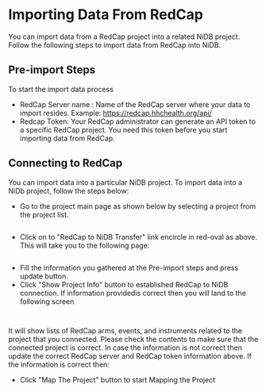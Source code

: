 # Importing Data From RedCap
You can import data from a RedCap project into a related NiDB project. Follow the following steps to import data from RedCap into NiDB.
## Pre-import Steps
To start the import data process
* RedCap Server name : Name of the RedCap server where your data to import resides. Example: https://redcap.hhchealth.org/api/
* Redcap Token: Your RedCap administrator can generate an API token to a specific RedCap project. You need this token before you start importing data from RedCap.
## Connecting to RedCap
You can import data into a particular NiDB project. To import data into a NiDb project, follow the steps below:
* Go to the project main page as shown below by selecting a project from the project list.

<!-- wp:image {"id":270,"sizeSlug":"large","linkDestination":"none"} -->
<figure class="wp-block-image size-large"><img src="http://neuroinfodb.org/wp-content/uploads/2021/09/ProjectScreen-1024x478.png" alt="" class="wp-image-270"/></figure>
<!-- /wp:image -->

* Click on to "RedCap to NiDB Transfer" link encircle in red-oval as above. This will take you to the following page:
<!-- wp:image {"id":271,"sizeSlug":"large","linkDestination":"none"} -->
<figure class="wp-block-image size-large"><img src="http://neuroinfodb.org/wp-content/uploads/2021/09/RedCap2NiDBConnectScreen-1024x498.png" alt="" class="wp-image-271"/></figure>
<!-- /wp:image -->

* Fill the information you gathered at the Pre-import steps and press update button.
* Click "Show Project Info" button to established RedCap to NiDB connection. If information providedis correct then you will land to the following screen

<!-- wp:image {"id":300,"sizeSlug":"full","linkDestination":"none"} -->
<figure class="wp-block-image size-full"><img src="http://neuroinfodb.org/wp-content/uploads/2021/11/RedCap2NiDBConnEstablished-1024x332-1.png" alt="" class="wp-image-300"/></figure>
<!-- /wp:image -->

<!-- wp:image {"id":272,"sizeSlug":"large","linkDestination":"none"} -->
<figure class="wp-block-image size-large"><img src="http://neuroinfodb.org/wp-content/uploads/2021/09/RedCap2NiDBConnEstablished-1024x332.png" alt="" class="wp-image-272"/></figure>
<!-- /wp:image -->

It will show lists of RedCap arms, events, and instruments related to the project that you connected. Please check the contents to make sure that the connected project is correct. In case the information is not correct then update the correct RedCap server and RedCap token information above. If the information is correct then:

* Click "Map The Project" button to start Mapping the Project
